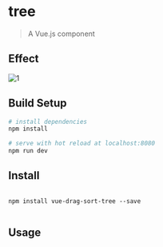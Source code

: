 # tree

> A Vue.js component

## Effect
>

![1]


## Build Setup

``` bash
# install dependencies
npm install

# serve with hot reload at localhost:8080
npm run dev
```
## Install

```

npm install vue-drag-sort-tree --save


```

 ## Usage

```


```


[1]:https://github.com/VimMing/Tree/blob/master/demonstration.gif


